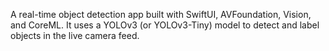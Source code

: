 A real-time object detection app built with SwiftUI, AVFoundation, Vision, and CoreML.
It uses a YOLOv3 (or YOLOv3-Tiny) model to detect and label objects in the live camera feed.
